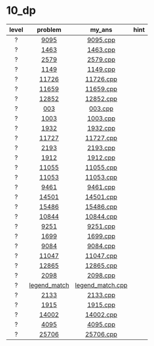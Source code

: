 # 10_dp
| level | problem | my_ans | hint |
| :--: | :--: | :--: | :--: |
| ? | [9095](https://www.acmicpc.net/problem/9095) | [9095.cpp](./9095/9095.cpp) |  |
| ? | [1463](https://www.acmicpc.net/problem/1463) | [1463.cpp](./1463/1463.cpp) |  |
| ? | [2579](https://www.acmicpc.net/problem/2579) | [2579.cpp](./2579/2579.cpp) |  |
| ? | [1149](https://www.acmicpc.net/problem/1149) | [1149.cpp](./1149/1149.cpp) |  |
| ? | [11726](https://www.acmicpc.net/problem/11726) | [11726.cpp](./11726/11726.cpp) |  |
| ? | [11659](https://www.acmicpc.net/problem/11659) | [11659.cpp](./11659/11659.cpp) |  |
| ? | [12852](https://www.acmicpc.net/problem/12852) | [12852.cpp](./12852/12852.cpp) |  |
| ? | [003](https://www.acmicpc.net/problem/003) | [003.cpp](./003/003.cpp) |  |
| ? | [1003](https://www.acmicpc.net/problem/1003) | [1003.cpp](./1003/1003.cpp) |  |
| ? | [1932](https://www.acmicpc.net/problem/1932) | [1932.cpp](./1932/1932.cpp) |  |
| ? | [11727](https://www.acmicpc.net/problem/11727) | [11727.cpp](./11727/11727.cpp) |  |
| ? | [2193](https://www.acmicpc.net/problem/2193) | [2193.cpp](./2193/2193.cpp) |  |
| ? | [1912](https://www.acmicpc.net/problem/1912) | [1912.cpp](./1912/1912.cpp) |  |
| ? | [11055](https://www.acmicpc.net/problem/11055) | [11055.cpp](./11055/11055.cpp) |  |
| ? | [11053](https://www.acmicpc.net/problem/11053) | [11053.cpp](./11053/11053.cpp) |  |
| ? | [9461](https://www.acmicpc.net/problem/9461) | [9461.cpp](./9461/9461.cpp) |  |
| ? | [14501](https://www.acmicpc.net/problem/14501) | [14501.cpp](./14501/14501.cpp) |  |
| ? | [15486](https://www.acmicpc.net/problem/15486) | [15486.cpp](./15486/15486.cpp) |  |
| ? | [10844](https://www.acmicpc.net/problem/10844) | [10844.cpp](./10844/10844.cpp) |  |
| ? | [9251](https://www.acmicpc.net/problem/9251) | [9251.cpp](./9251/9251.cpp) |  |
| ? | [1699](https://www.acmicpc.net/problem/1699) | [1699.cpp](./1699/1699.cpp) |  |
| ? | [9084](https://www.acmicpc.net/problem/9084) | [9084.cpp](./9084/9084.cpp) |  |
| ? | [11047](https://www.acmicpc.net/problem/11047) | [11047.cpp](./11047/11047.cpp) |  |
| ? | [12865](https://www.acmicpc.net/problem/12865) | [12865.cpp](./12865/12865.cpp) |  |
| ? | [2098](https://www.acmicpc.net/problem/2098) | [2098.cpp](./2098/2098.cpp) |  |
| ? | [legend_match](https://www.acmicpc.net/problem/legend_match) | [legend_match.cpp](./legend_match/legend_match.cpp) |  |
| ? | [2133](https://www.acmicpc.net/problem/2133) | [2133.cpp](./2133/2133.cpp) |  |
| ? | [1915](https://www.acmicpc.net/problem/1915) | [1915.cpp](./1915/1915.cpp) |  |
| ? | [14002](https://www.acmicpc.net/problem/14002) | [14002.cpp](./14002/14002.cpp) |  |
| ? | [4095](https://www.acmicpc.net/problem/4095) | [4095.cpp](./4095/4095.cpp) |  |
| ? | [25706](https://www.acmicpc.net/problem/25706) | [25706.cpp](./25706/25706.cpp) |  |
